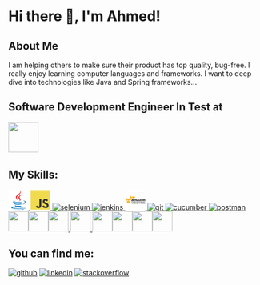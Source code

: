 # Hi there 👋, I'm Ahmed!

## About Me
I am helping others to make sure their product has top quality, bug-free. I really enjoy learning computer languages and frameworks. I want to deep dive into technologies like Java and Spring frameworks...

## Software Development Engineer In Test at
<a href="https://www.vodafone.com.tr/" target="_blank" rel="noreferrer"> <img src="https://static.wikia.nocookie.net/logopedia/images/1/18/Vodafone_2017.svg" width="60" height="60" /> </a>
 
## My Skills: 
<p align="left">
</p>
<p align="left"> <a href="https://www.java.com" target="_blank" rel="noreferrer"> <img src="https://raw.githubusercontent.com/devicons/devicon/master/icons/java/java-original.svg" alt="java" width="40" height="40"/> </a> <a href="https://developer.mozilla.org/en-US/docs/Web/JavaScript" target="_blank" rel="noreferrer"> <img src="https://raw.githubusercontent.com/devicons/devicon/master/icons/javascript/javascript-original.svg" alt="javascript" width="40" height="40"/> </a> <a href="https://www.selenium.dev" target="_blank" rel="noreferrer"> <img src="https://raw.githubusercontent.com/detain/svg-logos/780f25886640cef088af994181646db2f6b1a3f8/svg/selenium-logo.svg" alt="selenium" width="40" height="40"/> </a>  <a href="https://www.jenkins.io" target="_blank" rel="noreferrer"> <img src="https://www.vectorlogo.zone/logos/jenkins/jenkins-icon.svg" alt="jenkins" width="40" height="40"/> </a>  <a href="https://aws.amazon.com" target="_blank" rel="noreferrer"> <img src="https://raw.githubusercontent.com/devicons/devicon/master/icons/amazonwebservices/amazonwebservices-original-wordmark.svg" alt="aws" width="40" height="40"/> </a> <a href="https://git-scm.com/" target="_blank" rel="noreferrer"> <img src="https://www.vectorlogo.zone/logos/git-scm/git-scm-icon.svg" alt="git" width="40" height="40"/> </a>
<a href="https://cucumber.io/" target="_blank" rel="noreferrer"> <img src="https://cdn.jsdelivr.net/gh/devicons/devicon/icons/cucumber/cucumber-plain.svg" alt="cucumber" width="40" height="40"/> </a> <a href="https://www.postman.com/" target="_blank" rel="noreferrer"> <img src="https://www.vectorlogo.zone/logos/getpostman/getpostman-icon.svg" alt="postman" width="40" height="40"/> </a>  <a href="https://www.linux.org/" target="_blank" rel="noreferrer"><img src="https://cdn.jsdelivr.net/gh/devicons/devicon/icons/linux/linux-original.svg" width="40" height="40"/></a><a href="https://www.docker.com/" target="_blank" rel="noreferrer"><img src="https://cdn.jsdelivr.net/gh/devicons/devicon/icons/docker/docker-original.svg" width="40" height="40" /></a><a href="https://www.git-scm.com/" target="_blank" rel="noreferrer"><img src="https://cdn.jsdelivr.net/gh/devicons/devicon/icons/git/git-original.svg" width="40" height="40"/> </a><a href="https://www.atlassian.com/" target="_blank" rel="noreferrer">   <img src="https://cdn.jsdelivr.net/gh/devicons/devicon/icons/jira/jira-original-wordmark.svg" width="40" height="40"/> </a><a href="https://www.spring.io/" target="_blank" rel="noreferrer"><img src="https://cdn.jsdelivr.net/gh/devicons/devicon/icons/spring/spring-original-wordmark.svg" width="40" height="40"/></a><a href="https://www.jquery.com/" target="_blank" rel="noreferrer"><img src="https://cdn.jsdelivr.net/gh/devicons/devicon/icons/jquery/jquery-original-wordmark.svg" width="40" height="40" /></a><a href="https://tomcat.apache.org/" target="_blank" rel="noreferrer"><img src="https://cdn.jsdelivr.net/gh/devicons/devicon/icons/tomcat/tomcat-original-wordmark.svg" width="40" height="40" /></a><a href="https://www.oracle.com/" target="_blank" rel="noreferrer"><img src="https://cdn.jsdelivr.net/gh/devicons/devicon/icons/oracle/oracle-original.svg" width="40" height="40" /></a></p>
 
## You can find me:
[<img src='https://cdn.jsdelivr.net/npm/simple-icons@3.0.1/icons/github.svg' alt='github' height='40'>](https://github.com/Uycoder)  [<img src='https://cdn.jsdelivr.net/npm/simple-icons@3.0.1/icons/linkedin.svg' alt='linkedin' height='40'>](https://www.linkedin.com/in/ahmed-bughra/) [<img src='https://cdn.jsdelivr.net/npm/simple-icons@3.0.1/icons/stackoverflow.svg' alt='stackoverflow' height='40'>](https://stackoverflow.com/users/16111723/ahmad-ali) 

 
